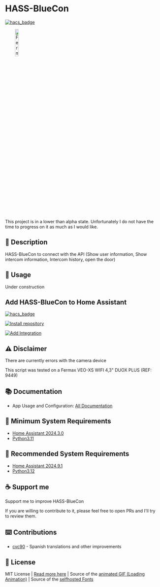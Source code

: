 # HASS-BlueCon

[![hacs_badge](https://img.shields.io/badge/HACS-Custom-41BDF5.svg?style=for-the-badge)](https://github.com/hacs/integration)

<a href="#" style="text-align: center;">
 <img src="https://github.com/user-attachments/assets/522190c4-3b73-49cd-98ba-a6153c7800b4" width="15%" height="15%" alt="Fermax Blue" text-align="center" margin="0 0 0 0">
</a>

<br> This project is in a lower than alpha state. Unfortunately I do not have the time to progress on it as much as I would like. 

## 📑 Description

HASS-BlueCon to connect with the API (Show user information, Show intercom information, Intercom history, open the door)

## 📑 Usage

Under construction

## Add HASS-BlueCon to Home Assistant

[![hacs_badge](https://img.shields.io/badge/HACS-Custom-41BDF5.svg?style=for-the-badge)](https://github.com/hacs/integration)

[![Install repository](https://my.home-assistant.io/badges/hacs_repository.svg)](https://my.home-assistant.io/redirect/hacs_repository/?owner=AfonsoFGarcia&repository=hass-bluecon&category=integration)

[![Add Integration](https://my.home-assistant.io/badges/config_flow_start.svg)](https://my.home-assistant.io/redirect/config_flow_start?domain=hass-bluecon)

## ⚠️ Disclaimer

There are currently errors with the camera device

This script was tested on a Fermax VEO-XS WIFI 4,3" DUOX PLUS (REF: 9449)

## 📚 Documentation

- App Usage and Configuration: [All Documentation](docs/index.md)

## 📑 Minimum System Requirements

- [Home Assistant 2024.3.0](https://www.home-assistant.io/installation/)
- [Python3.11](https://www.python.org/downloads/)

## 📑 Recommended System Requirements

- [Home Assistant 2024.9.1](https://www.home-assistant.io/installation/)
- [Python3.12](https://www.python.org/downloads/)
  
## ☕ Support me

Support me to improve HASS-BlueCon

If you are willing to contribute to it, please feel free to open PRs and I'll try to review them.

## ⌨️ Contributions

- [cvc90](https://github.com/cvc90) - Spanish translations and other improvements

## 📑 License
  MIT License | [Read more here](LICENSE) | Source of the [animated GIF (Loading Animation)](https://commons.wikimedia.org/wiki/File:Loading_Animation.gif) | Source of the [selfhosted Fonts](https://github.com/adobe-fonts/source-sans)

